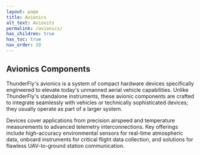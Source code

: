 ```yaml
---
layout: page
title: Avionics
alt_text: Avionits
permalink: /avionics/
has_children: true
has_toc: true
nav_order: 20
---
```



## Avionics Components

ThunderFly's avionics is a system of compact hardware devices specifically engineered to elevate today's unmanned aerial vehicle capabilities. Unlike ThunderFly's standalone instruments, these avionic components are crafted to integrate seamlessly with vehicles or technically sophisticated devices; they usually operate as part of a larger system. 

Devices cover applications from precision airspeed and temperature measurements to advanced telemetry interconnections. Key offerings include high-accuracy environmental sensors for real-time atmospheric data, onboard instruments for critical flight data collection, and solutions for flawless UAV-to-ground station communication.
<!--
### [TFRPM01](/avionics/TFRPM01)
Current revision: TFRPM01D

#### TFPROBE01

### TFHT01
Current revision: TFHT01B

### TFGPS01


### [TFSLOT01](/avionics/TFSLOT01)
Current revision: TFSLOT01A

### TFI2CADT01

### TFI2CEXT01

### TFSBEC01


## Accessories

### I2C Cables

### CAN Cables

### UART/Serial cables
-->
